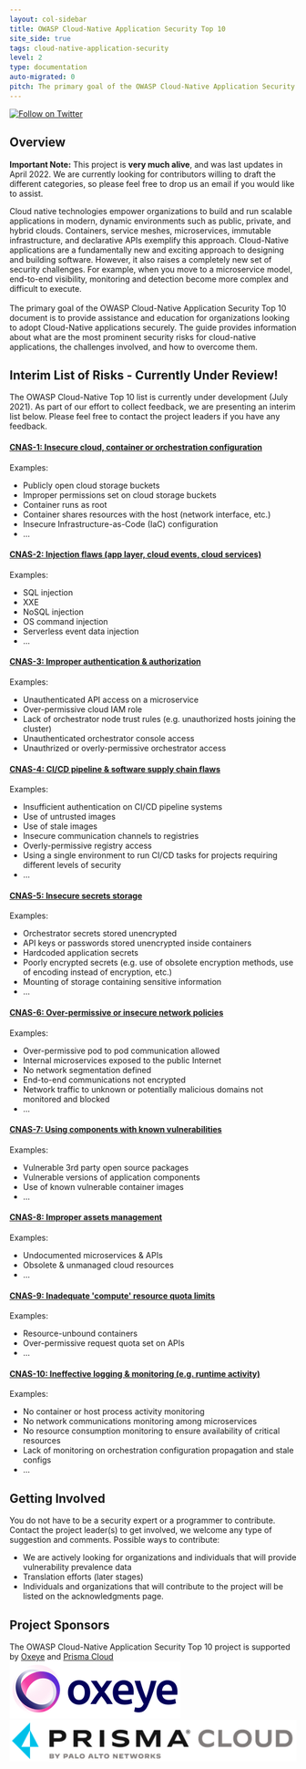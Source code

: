 ```yaml
---
layout: col-sidebar
title: OWASP Cloud-Native Application Security Top 10
site_side: true
tags: cloud-native-application-security
level: 2
type: documentation
auto-migrated: 0
pitch: The primary goal of the OWASP Cloud-Native Application Security Top 10 document is to provide assistance and education for organizations looking to adopt Cloud-Native Applications securely. The guide provides information about what are the most prominent security risks for Cloud-Native applications, the challenges involved, and how to overcome them.
---
```

[![Follow on Twitter](https://img.shields.io/twitter/follow/owaspcloudnati1?label=Follow%20%40owaspcloudnati1&style=social)](https://twitter.com/owaspcloudnati1)
## Overview

**Important Note:** This project is **very much alive**, and was last updates in April 2022. We are currently looking for contributors willing to draft the different categories, so please feel free to drop us an email if you would like to assist.

Cloud native technologies empower organizations to build and run scalable applications in modern, dynamic environments such as public, private, and hybrid clouds. Containers, service meshes, microservices, immutable infrastructure, and declarative APIs exemplify this approach. Cloud-Native applications are a fundamentally new and exciting approach to designing and building software. However, it also raises a completely new set of security challenges. For example, when you move to a microservice model, end-to-end visibility, monitoring and detection become more complex and difficult to execute.
<br>
<br>
The primary goal of the OWASP Cloud-Native Application Security Top 10 document is to provide assistance and education for organizations looking to adopt Cloud-Native applications securely. The guide provides information about what are the most prominent security risks for cloud-native applications, the challenges involved, and how to overcome them.

## Interim List of Risks - Currently Under Review!

The OWASP Cloud-Native Top 10 list is currently under development (July 2021). As part of our effort to collect feedback, we are presenting an interim list below. Please feel free to contact the project leaders if you have any feedback. 

#### [CNAS-1: Insecure cloud, container or orchestration configuration][CNAS1:2022]
Examples:
 * Publicly open cloud storage buckets
 * Improper permissions set on cloud storage buckets
 * Container runs as root
 * Container shares resources with the host (network interface, etc.)
 * Insecure Infrastructure-as-Code (IaC) configuration
 * ...

#### [CNAS-2: Injection flaws (app layer, cloud events, cloud services)][CNAS2:2022]
Examples:
 * SQL injection
 * XXE
 * NoSQL injection
 * OS command injection
 * Serverless event data injection
 * ...

#### [CNAS-3: Improper authentication & authorization][CNAS3:2022]
Examples:
 * Unauthenticated API access on a microservice
 * Over-permissive cloud IAM role
 * Lack of orchestrator node trust rules (e.g. unauthorized hosts joining the cluster)
 * Unauthenticated orchestrator console access 
 * Unauthrized or overly-permissive orchestrator access

#### [CNAS-4: CI/CD pipeline & software supply chain flaws][CNAS4:2022]
Examples:
 * Insufficient authentication on CI/CD pipeline systems
 * Use of untrusted images 
 * Use of stale images
 * Insecure communication channels to registries
 * Overly-permissive registry access 
 * Using a single environment to run CI/CD tasks for projects requiring different levels of security
 * ...

#### [CNAS-5: Insecure secrets storage][CNAS5:2022]
Examples:
 * Orchestrator secrets stored unencrypted
 * API keys or passwords stored unencrypted inside containers
 * Hardcoded application secrets
 * Poorly encrypted secrets (e.g. use of obsolete encryption methods, use of encoding instead of encryption, etc.) 
 * Mounting of storage containing sensitive information
 * ...

#### [CNAS-6: Over-permissive or insecure network policies][CNAS6:2022]
Examples:
 * Over-permissive pod to pod communication allowed
 * Internal microservices exposed to the public Internet
 * No network segmentation defined
 * End-to-end communications not encrypted
 * Network traffic to unknown or potentially malicious domains not monitored and blocked
 * ...

#### [CNAS-7: Using components with known vulnerabilities][CNAS7:2022]
Examples:
 * Vulnerable 3rd party open source packages
 * Vulnerable versions of application components
 * Use of known vulnerable container images
 * ...

#### [CNAS-8: Improper assets management][CNAS8:2022]
Examples:
 * Undocumented microservices & APIs
 * Obsolete & unmanaged cloud resources
 * ...

#### [CNAS-9: Inadequate 'compute' resource quota limits][CNAS9:2022]
Examples:
 * Resource-unbound containers
 * Over-permissive request quota set on APIs
 * ...

#### [CNAS-10: Ineffective logging & monitoring (e.g. runtime activity)][CNAS10:2022]
Examples:
 * No container or host process activity monitoring
 * No network communications monitoring among microservices
 * No resource consumption monitoring to ensure availability of critical resources
 * Lack of monitoring on orchestration configuration propagation and stale configs
 * ...

## Getting Involved
You do not have to be a security expert or a programmer to contribute. Contact the project leader(s) to get involved, we welcome any type of suggestion and comments. Possible ways to contribute:
 * We are actively looking for organizations and individuals that will provide vulnerability prevalence data
 * Translation efforts (later stages)
 * Individuals and organizations that will contribute to the project will be listed on the acknowledgments page.

## Project Sponsors
The OWASP Cloud-Native Application Security Top 10 project is supported by [Oxeye](https://oxeye.io) and [Prisma Cloud](https://www.paloaltonetworks.com/prisma/cloud)
<br>
[![Oxeye](assets/images/oxeye_logo.png)](https://oxeye.io/)
<br>
[![Prisma Cloud](assets/images/prisma_cloud.png)](https://www.paloaltonetworks.com/prisma/cloud)


[CNAS1:2022]: https://github.com/OWASP/www-project-cloud-native-application-security-top-10/blob/master/2022/en/src/0x01_insecure_cco_config.md  
[CNAS2:2022]: https://github.com/OWASP/www-project-cloud-native-application-security-top-10/blob/master/2022/en/src/0x02_inj_flaws.md
[CNAS3:2022]: https://github.com/OWASP/www-project-cloud-native-application-security-top-10/blob/master/2022/en/src/0x03_improper_auth.md
[CNAS4:2022]: https://github.com/OWASP/www-project-cloud-native-application-security-top-10/blob/master/2022/en/src/0x04_cicd_ssc_flaws.md
[CNAS5:2022]: https://github.com/OWASP/www-project-cloud-native-application-security-top-10/blob/master/2022/en/src/0x05_insecure_secrets.md
[CNAS6:2022]: https://github.com/OWASP/www-project-cloud-native-application-security-top-10/blob/master/2022/en/src/0x06_over_permissive_network.md
[CNAS7:2022]: https://github.com/OWASP/www-project-cloud-native-application-security-top-10/blob/master/2022/en/src/0x07_vuln_components.md
[CNAS8:2022]: https://github.com/OWASP/www-project-cloud-native-application-security-top-10/blob/master/2022/en/src/0x08_asset_mgmt.md
[CNAS9:2022]: https://github.com/OWASP/www-project-cloud-native-application-security-top-10/blob/master/2022/en/src/0x09_compute_resources.md
[CNAS10:2022]: https://github.com/OWASP/www-project-cloud-native-application-security-top-10/blob/master/2022/en/src/0x0A_logging.md
